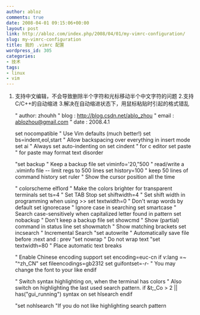```yaml
---
author: abloz
comments: true
date: 2008-04-01 09:15:06+00:00
layout: post
link: http://abloz.com/index.php/2008/04/01/my-vimrc-configuration/
slug: my-vimrc-configuration
title: 我的 .vimrc 配置
wordpress_id: 305
categories:
- 技术
tags:
- linux
- vim
---
```


1. 支持中文编辑，不会导致删除半个字符和光标移动半个中文字符的问题
2.支持C/C++的自动缩进
3.解决在自动缩进状态下，用鼠标粘贴时引起的格式错乱

    
    
    " author: zhouhh
    " blog  : http://blog.csdn.net/ablo_zhou
    " email : ablozhou@gmail.com
    " date  : 2008.4.1
    
    set nocompatible " Use Vim defaults (much better!)
    set bs=indent,eol,start " Allow backspacing over everything in insert mode
    set ai " Always set auto-indenting on
    set cindent " for c editor
    set paste " for paste may format text disorder
    
    "set backup " Keep a backup file
    set viminfo='20,"500 " read/write a .viminfo file -- limit regs to 500 lines
    set history=100 " keep 50 lines of command history
    set ruler " Show the cursor position all the time
    
    " colorscheme elflord " Make the colors brighter for transparent terminals
    set ts=4 " Set TAB Stop
    set shiftwidth=4 " Set shift width in programming when using >>
    set textwidth=0 " Don't wrap words by default
    set ignorecase " Ignore case in searching
    set smartcase " Search case-sensitively when capitalized letter found in pattern
    set nobackup " Don't keep a backup file
    set showcmd " Show (partial) command in status line
    set showmatch " Show matching brackets
    set incsearch " Incremental Search
    "set autowrite " Automatically save file before :next and : prev
    "set nowrap " Do not wrap text
    "set textwidth=80 " Place automatic text breaks
    
    " Enable Chinese encoding support
    set encoding=euc-cn
    if v:lang =~ "^zh_CN"
    set fileencodings=gb2312
    set guifontset=*-r-* " You may change the font to your like
    endif
    
    " Switch syntax highlighting on, when the terminal has colors
    " Also switch on highlighting the last used search pattern.
    if &t;_Co > 2 || has("gui_running")
    syntax on
    set hlsearch
    endif
    
    "set nohlsearch "If you do not like highlighting search pattern
    



